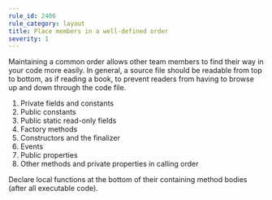 ```yaml
---
rule_id: 2406
rule_category: layout
title: Place members in a well-defined order
severity: 1
---
```

Maintaining a common order allows other team members to find their way in your code more easily. In general, a source file should be readable from top to bottom, as if reading a book, to prevent readers from having to browse up and down through the code file.

1. Private fields and constants
2. Public constants
3. Public static read-only fields
4. Factory methods
5. Constructors and the finalizer
6. Events
7. Public properties
8. Other methods and private properties in calling order

Declare local functions at the bottom of their containing method bodies (after all executable code).
